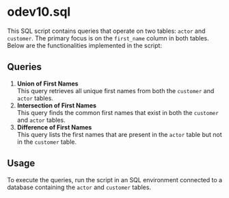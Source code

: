 # odev10.sql

This SQL script contains queries that operate on two tables: `actor` and `customer`. The primary focus is on the `first_name` column in both tables. Below are the functionalities implemented in the script:

## Queries

1. **Union of First Names**  
   This query retrieves all unique first names from both the `customer` and `actor` tables.
2. **Intersection of First Names**  
   This query finds the common first names that exist in both the `customer` and `actor` tables.
3. **Difference of First Names**  
   This query lists the first names that are present in the `actor` table but not in the `customer` table.

## Usage

To execute the queries, run the script in an SQL environment connected to a database containing the `actor` and `customer` tables.
